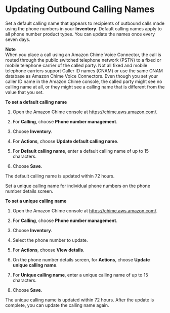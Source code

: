 # Updating Outbound Calling Names<a name="calling-name"></a>

Set a default calling name that appears to recipients of outbound calls made using the phone numbers in your **Inventory**\. Default calling names apply to all phone number product types\. You can update the names once every seven days\.

**Note**  
When you place a call using an Amazon Chime Voice Connector, the call is routed through the public switched telephone network \(PSTN\) to a fixed or mobile telephone carrier of the called party\. Not all fixed and mobile telephone carriers support Caller ID names \(CNAM\) or use the same CNAM database as Amazon Chime Voice Connectors\. Even though you set your caller ID name in the Amazon Chime console, the called party might see no calling name at all, or they might see a calling name that is different from the value that you set\.

**To set a default calling name**

1. Open the Amazon Chime console at [https://chime\.aws\.amazon\.com/](https://chime.aws.amazon.com)\.

1. For **Calling**, choose **Phone number management**\.

1. Choose **Inventory**\.

1. For **Actions**, choose **Update default calling name**\.

1. For **Default calling name**, enter a default calling name of up to 15 characters\.

1. Choose **Save**\.

The default calling name is updated within 72 hours\.

Set a unique calling name for individual phone numbers on the phone number details screen\.

**To set a unique calling name**

1. Open the Amazon Chime console at [https://chime\.aws\.amazon\.com/](https://chime.aws.amazon.com)\.

1. For **Calling**, choose **Phone number management**\.

1. Choose **Inventory**\.

1. Select the phone number to update\.

1. For **Actions**, choose **View details**\.

1. On the phone number details screen, for **Actions**, choose **Update unique calling name**\.

1. For **Unique calling name**, enter a unique calling name of up to 15 characters\.

1. Choose **Save**\.

The unique calling name is updated within 72 hours\. After the update is complete, you can update the calling name again\.